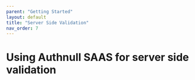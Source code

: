 ```yaml
---
parent: "Getting Started"
layout: default
title: "Server Side Validation"
nav_order: 7
---
```

# Using Authnull SAAS for server side validation
